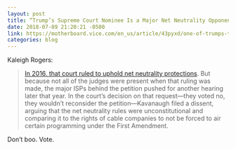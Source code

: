 ```yaml
---
layout: post
title: “Trump’s Supreme Court Nominee Is a Major Net Neutrality Opponent ”
date: 2018-07-09 21:20:21 -0500
link: https://motherboard.vice.com/en_us/article/43pyxd/one-of-trumps-top-scotus-contenders-is-a-major-net-neutrality-opponent
categories: blog
---
```


Kaleigh Rogers:

> [In 2016, that court ruled to uphold net neutrality protections](https://www.npr.org/sections/thetwo-way/2016/06/14/471286113/u-s-appeals-court-holds-up-net-neutrality-rules-in-full). But because not all of the judges were present when that ruling was made, the major ISPs behind the petition pushed for another hearing later that year. In the court’s decision on that request—they voted no, they wouldn’t reconsider the petition—Kavanaugh filed a dissent, arguing that the net neutrality rules were unconstitutional and comparing it to the rights of cable companies to not be forced to air certain programming under the First Amendment.

Don’t boo. Vote. 